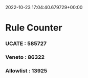 2022-10-23 17:04:40.679729+00:00
# Rule Counter 
 ### UCATE : 585727

 ### Veneto : 86322

 ### Allowlist : 13925